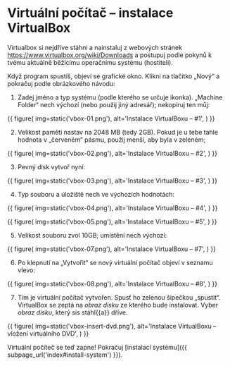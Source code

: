 # Virtuální počítač – instalace VirtualBox

Virtualbox si nejdříve stáhni a nainstaluj z webových stránek https://www.virtualbox.org/wiki/Downloads a postupuj podle pokynů k tvému aktuálně běžícímu operačnímu systému (hostiteli).

Když program spustíš, objeví se grafické okno.
Klikni na tlačitko „Nový“ a pokračuj podle obrázkového návodu:

1. Zadej jméno a typ systému (podle kterého se určuje ikonka).
   „Machine Folder“ nech výchozí (nebo použij jiný adresář);
   nekopíruj ten můj:

  {{ figure(
    img=static('vbox-01.png'),
    alt='Instalace VirtualBoxu – #1',
  ) }}

2. Velikost paměti nastav na 2048 MB (tedy 2GB).
   Pokud je u tebe tahle hodnota v „červeném“ pásmu, použij menší, aby byla
   v zeleném;

  {{ figure(
    img=static('vbox-02.png'),
    alt='Instalace VirtualBoxu – #2',
  ) }}

3. Pevný disk vytvoř nyní:

  {{ figure(
    img=static('vbox-03.png'),
    alt='Instalace VirtualBoxu – #3',
  ) }}

4. Typ souboru a úložiště nech ve výchozích hodnotách:

  {{ figure(
    img=static('vbox-04.png'),
    alt='Instalace VirtualBoxu – #4',
  ) }}

  {{ figure(
    img=static('vbox-05.png'),
    alt='Instalace VirtualBoxu – #5',
  ) }}

5. Velikost souboru zvol 10GB; umístění nech výchozí:

  {{ figure(
    img=static('vbox-07.png'),
    alt='Instalace VirtualBoxu – #7',
  ) }}

6. Po klepnutí na „Vytvořit“ se nový virtuální počítač objeví v seznamu vlevo:

  {{ figure(
    img=static('vbox-08.png'),
    alt='Instalace VirtualBoxu – #8',
  ) }}


7. Tím je virtuální počítač vytvořen.
   Spusť ho zelenou šipečkou „spustit“.
   VirtualBox se zeptá na *obraz disku* ze kterého bude instalovat.
   Vyber *obraz disku*, který sis stáhl{{a}} dříve.

  {{ figure(
    img=static('vbox-insert-dvd.png'),
    alt='Instalace VirtualBoxu – vložení virtuálního DVD',
  ) }}

Virtuální počíteč se teď zapne!
Pokračuj [instalací systému]({{ subpage_url('index#install-system') }}).
